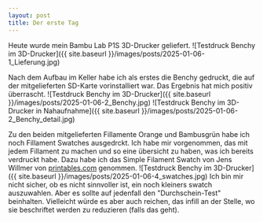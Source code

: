 ```yaml
---
layout: post
title: Der erste Tag
---
```


Heute wurde mein Bambu Lab P1S 3D-Drucker geliefert.
![Testdruck Benchy im 3D-Drucker]({{ site.baseurl }}/images/posts/2025-01-06-1_Lieferung.jpg) 

Nach dem Aufbau im Keller habe ich als erstes die Benchy gedruckt, die auf der mitgelieferten SD-Karte vorinstalliert war.
Das Ergebnis hat mich positiv überrascht. 
![Testdruck Benchy im 3D-Drucker]({{ site.baseurl }}/images/posts/2025-01-06-2_Benchy.jpg) 
![Testdruck Benchy im 3D-Drucker in Nahaufnahme]({{ site.baseurl }}/images/posts/2025-01-06-2_Benchy_detail.jpg) 

Zu den beiden mitgelieferten Fillamente Orange und Bambusgrün habe ich noch Fillament Swatches ausgedrckt. Ich habe mir vorgenommen, das mit jedem Fillament zu machen und so eine übersicht zu haben, was ich bereits verdruckt habe. Dazu habe ich das Simple Filament Swatch von Jens Willmer von [printables.com](https://www.printables.com/model/50268-simple-filament-swatch) genommen.
![Testdruck Benchy im 3D-Drucker]({{ site.baseurl }}/images/posts/2025-01-06-4_swatches.jpg) 
Ich bin mir nicht sicher, ob es nicht sinnvoller ist, ein noch kleiners swatch auszuwahlen. 
Aber es sollte auf jedenfall den "Durchschein-Test" beinhalten. 
Vielleicht würde es aber auch reichen, das infill an der Stelle, wo sie beschriftet werden zu reduzieren (falls das geht). 

